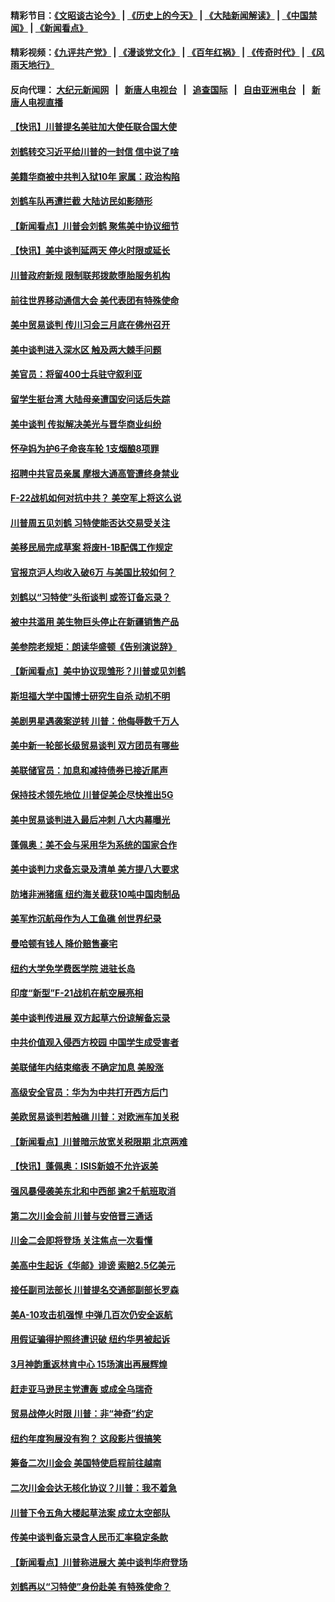 #### 精彩节目：[《文昭谈古论今》](http://155.138.205.71/wenzhao) | [《历史上的今天》](http://155.138.205.71/today-in-history) | [《大陆新闻解读》](http://155.138.205.71/ntdtv-comedy) | [《中国禁闻》](http://155.138.205.71/ntdtv-news) | [《新闻看点》](http://155.138.205.71/news-insight) 

 #### 精彩视频：[《九评共产党》](http://155.138.205.71:10000/videos/jiuping) | [《漫谈党文化》](http://155.138.205.71:10000/videos/mtdwh) | [《百年红祸》](http://155.138.205.71:10000/videos/bnhh) | [《传奇时代》](http://155.138.205.71:10000/videos/legend) | [《风雨天地行》](http://155.138.205.71:10000/videos/fytdx) 

 #### 反向代理： [大纪元新闻网](http://155.138.205.71:10080/) &nbsp;&nbsp;|&nbsp;&nbsp; [新唐人电视台](http://155.138.205.71:8000/) &nbsp;&nbsp;|&nbsp;&nbsp; [追查国际](http://155.138.205.71:10010/) &nbsp;&nbsp;|&nbsp;&nbsp; [自由亚洲电台](http://155.138.205.71:9800/) &nbsp;&nbsp;|&nbsp;&nbsp; [新唐人电视直播](http://155.138.205.71/) 

#### [【快讯】川普提名美驻加大使任联合国大使](../pages/nsc412/n11065030.md?t=02230337) 

#### [刘鹤转交习近平给川普的一封信 信中说了啥](../pages/nsc412/n11065005.md?t=02230337) 

#### [美籍华商被中共判入狱10年 家属：政治构陷](../pages/nsc412/n11064869.md?t=02230337) 

#### [刘鹤车队再遭拦截 大陆访民如影随形](../pages/nsc412/n11064859.md?t=02230337) 

#### [【新闻看点】川普会刘鹤 聚焦美中协议细节](../pages/nsc412/n11064522.md?t=02230337) 

#### [【快讯】美中谈判延两天 停火时限或延长](../pages/nsc412/n11064736.md?t=02230337) 

#### [川普政府新规 限制联邦拨款堕胎服务机构](../pages/nsc412/n11064673.md?t=02230337) 

#### [前往世界移动通信大会 美代表团有特殊使命](../pages/nsc412/n11064423.md?t=02230337) 

#### [美中贸易谈判 传川习会三月底在佛州召开](../pages/nsc412/n11064654.md?t=02230337) 

#### [美中谈判进入深水区 触及两大棘手问题](../pages/nsc412/n11064523.md?t=02230337) 

#### [美官员：将留400士兵驻守叙利亚](../pages/nsc412/n11064222.md?t=02230337) 

#### [留学生挺台湾 大陆母亲遭国安问话后失踪](../pages/nsc412/n11064310.md?t=02230337) 

#### [美中谈判 传拟解决美光与晋华商业纠纷](../pages/nsc412/n11064263.md?t=02230337) 

#### [怀孕妈为护6子命丧车轮 1支烟酿8项罪](../pages/nsc412/n11064137.md?t=02230337) 

#### [招聘中共官员亲属 摩根大通高管遭终身禁业](../pages/nsc412/n11062061.md?t=02230337) 

#### [F-22战机如何对抗中共？ 美空军上将这么说](../pages/nsc412/n11063375.md?t=02230337) 

#### [川普周五见刘鹤 习特使能否达交易受关注](../pages/nsc412/n11062258.md?t=02230337) 

#### [美移民局完成草案 将废H-1B配偶工作规定](../pages/nsc412/n11061934.md?t=02230337) 

#### [官报京沪人均收入破6万 与美国比较如何？](../pages/nsc412/n11061157.md?t=02230337) 

#### [刘鹤以“习特使”头衔谈判 或签订备忘录？](../pages/nsc412/n11061744.md?t=02230337) 

#### [被中共滥用 美生物巨头停止在新疆销售产品](../pages/nsc412/n11061628.md?t=02230337) 

#### [美参院老规矩：朗读华盛顿《告别演说辞》](../pages/nsc412/n11061660.md?t=02230337) 

#### [【新闻看点】美中协议现雏形？川普或见刘鹤](../pages/nsc412/n11061396.md?t=02230337) 

#### [斯坦福大学中国博士研究生自杀 动机不明](../pages/nsc412/n11061563.md?t=02230337) 

#### [美剧男星遇袭案逆转 川普：他侮辱数千万人](../pages/nsc412/n11061494.md?t=02230337) 

#### [美中新一轮部长级贸易谈判 双方团员有哪些](../pages/nsc412/n11061476.md?t=02230337) 

#### [美联储官员：加息和减持债券已接近尾声](../pages/nsc412/n11061164.md?t=02230337) 

#### [保持技术领先地位 川普促美企尽快推出5G](../pages/nsc412/n11061363.md?t=02230337) 

#### [美中贸易谈判进入最后冲刺 八大内幕曝光](../pages/nsc412/n11061198.md?t=02230337) 

#### [蓬佩奥：美不会与采用华为系统的国家合作](../pages/nsc412/n11061146.md?t=02230337) 

#### [美中谈判力求备忘录及清单 美方提八大要求](../pages/nsc412/n11060804.md?t=02230337) 

#### [防堵非洲猪瘟 纽约海关截获10吨中国肉制品](../pages/nsc412/n11060084.md?t=02230337) 

#### [美军炸沉航母作为人工鱼礁 创世界纪录](../pages/nsc412/n11060575.md?t=02230337) 

#### [曼哈顿有钱人 降价赔售豪宅](../pages/nsc412/n11060031.md?t=02230337) 

#### [纽约大学免学费医学院 进驻长岛](../pages/nsc412/n11060097.md?t=02230337) 

#### [印度“新型”F-21战机在航空展亮相](../pages/nsc412/n11060186.md?t=02230337) 

#### [美中谈判传进展 双方起草六份谅解备忘录](../pages/nsc412/n11059856.md?t=02230337) 

#### [中共价值观入侵西方校园 中国学生成受害者](../pages/nsc412/n11059340.md?t=02230337) 

#### [美联储年内结束缩表 不确定加息 美股涨](../pages/nsc412/n11059270.md?t=02230337) 

#### [高级安全官员：华为为中共打开西方后门](../pages/nsc412/n11059100.md?t=02230337) 

#### [美欧贸易谈判若触礁 川普：对欧洲车加关税](../pages/nsc412/n11059114.md?t=02230337) 

#### [【新闻看点】川普暗示放宽关税限期 北京两难](../pages/nsc412/n11058764.md?t=02230337) 

#### [【快讯】蓬佩奥：ISIS新娘不允许返美](../pages/nsc412/n11058959.md?t=02230337) 

#### [强风暴侵袭美东北和中西部 逾2千航班取消](../pages/nsc412/n11058756.md?t=02230337) 

#### [第二次川金会前 川普与安倍晋三通话](../pages/nsc412/n11058939.md?t=02230337) 

#### [川金二会即将登场 关注焦点一次看懂](../pages/nsc412/n11058793.md?t=02230337) 

#### [美高中生起诉《华邮》诽谤 索赔2.5亿美元](../pages/nsc412/n11058279.md?t=02230337) 

#### [接任副司法部长 川普提名交通部副部长罗森](../pages/nsc412/n11058020.md?t=02230337) 

#### [美A-10攻击机强悍 中弹几百次仍安全返航](../pages/nsc412/n11057876.md?t=02230337) 

#### [用假证骗得护照终遭识破 纽约华男被起诉](../pages/nsc412/n11057256.md?t=02230337) 

#### [3月神韵重返林肯中心 15场演出再展辉煌](../pages/nsc412/n11057267.md?t=02230337) 

#### [赶走亚马逊民主党遭轰 或成全乌瑞奇](../pages/nsc412/n11057196.md?t=02230337) 

#### [贸易战停火时限 川普：非“神奇”约定](../pages/nsc412/n11056584.md?t=02230337) 

#### [纽约年度狗展没有狗？ 这段影片很搞笑](../pages/nsc412/n11057139.md?t=02230337) 

#### [筹备二次川金会 美国特使启程前往越南](../pages/nsc412/n11056751.md?t=02230337) 

#### [二次川金会达无核化协议？川普：我不着急](../pages/nsc412/n11056688.md?t=02230337) 

#### [川普下令五角大楼起草法案 成立太空部队](../pages/nsc412/n11056589.md?t=02230337) 

#### [传美中谈判备忘录含人民币汇率稳定条款](../pages/nsc412/n11056343.md?t=02230337) 

#### [【新闻看点】川普称进展大 美中谈判华府登场](../pages/nsc412/n11056046.md?t=02230337) 

#### [刘鹤再以“习特使”身份赴美 有特殊使命？](../pages/nsc412/n11055937.md?t=02230337) 

